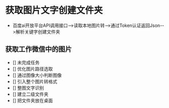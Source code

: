 # 获取图片文字创建文件夹
- 百度ai开放平台API调用接口-->读取本地图片转-->通过Token认证返回Json-->解析关键字创建文件夹

## 获取工作微信中的图片
- [] 未完成任务
- [] 优化图片路径选取
- [] 通过图像大小判断图像
- [] 引入整个图片转格式
- [] 整图文字识别
- [] 建立二级文件夹
- [] 把文件夹放在桌面

